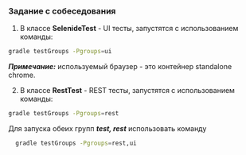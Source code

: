 ### Задание с собеседования

  1.  В классе **SelenideTest** - UI тесты, запустятся с использованием команды:
``` bash
gradle testGroups -Pgroups=ui
``` 
***Примечание:*** используемый браузер - это контейнер standalone chrome.
 
  2.  В классе **RestTest** - REST тесты, запустятся с использованием команды:
  ``` bash
  gradle testGroups -Pgroups=rest
  ``` 

Для запуска обеих групп ***test, rest*** использовать команду
``` bash
  gradle testGroups -Pgroups=rest,ui
  ``` 